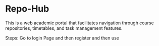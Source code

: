 # Repo-Hub
This is a web academic portal that facilitates navigation through course repositories, timetables, and task management features.




Steps:
Go to login Page and then register and then use
